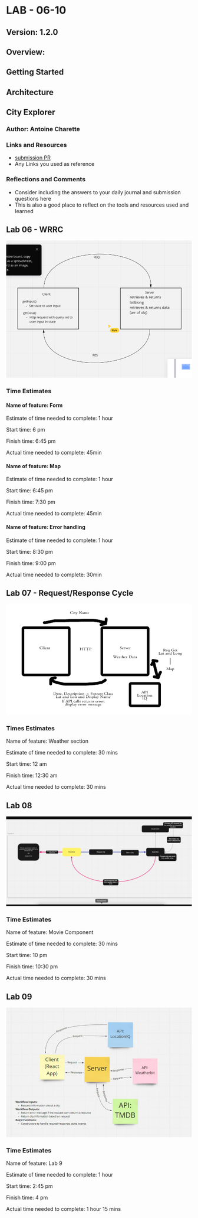 # LAB - 06-10

## Version: 1.2.0

## Overview:

## Getting Started

## Architecture

## City Explorer

### Author: Antoine Charette

### Links and Resources

- [submission PR](http://xyz.com)
- Any Links you used as reference

### Reflections and Comments

- Consider including the answers to your daily journal and submission questions here
- This is also a good place to reflect on the tools and resources used and learned

## Lab 06 - WRRC

![WRRC Image](./img/lab06-WRRC.png)

### Time Estimates

#### Name of feature: Form

Estimate of time needed to complete: 1 hour

Start time: 6 pm

Finish time: 6:45 pm

Actual time needed to complete: 45min

#### Name of feature: Map

Estimate of time needed to complete: 1 hour

Start time: 6:45 pm

Finish time: 7:30 pm

Actual time needed to complete: 45min

#### Name of feature: Error handling

Estimate of time needed to complete: 1 hour

Start time: 8:30 pm

Finish time: 9:00 pm

Actual time needed to complete: 30min

## Lab 07 - Request/Response Cycle

![Request/Response Cycle](./img/API-Server-Cycle.png)

### Times Estimates

Name of feature: Weather section

Estimate of time needed to complete: 30 mins

Start time: 12 am

Finish time: 12:30 am

Actual time needed to complete: 30 mins

## Lab 08

![WRRC](./img/lab8-WRRC.png)

### Time Estimates

Name of feature: Movie Component

Estimate of time needed to complete: 30 mins

Start time: 10 pm

Finish time: 10:30 pm

Actual time needed to complete: 30 mins

## Lab 09

![WRRC Lab09](./img/lab9-WRRC.png)

### Time Estimates

Name of feature: Lab 9

Estimate of time needed to complete: 1 hour

Start time: 2:45 pm

Finish time: 4 pm

Actual time needed to complete: 1 hour 15 mins
